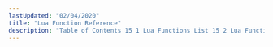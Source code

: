 ```yaml
---
lastUpdated: "02/04/2020"
title: "Lua Function Reference"
description: "Table of Contents 15 1 Lua Functions List 15 2 Lua Functions..."
---
```


